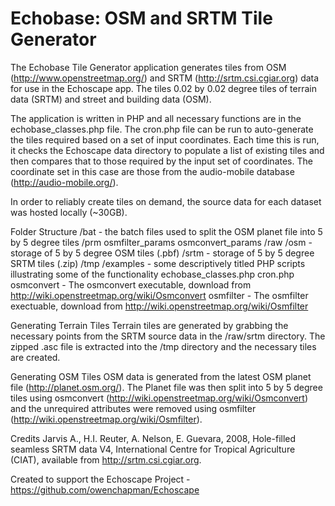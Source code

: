 Echobase: OSM and SRTM Tile Generator
========

The Echobase Tile Generator application generates tiles from OSM (http://www.openstreetmap.org/) and SRTM (http://srtm.csi.cgiar.org) data for use in the Echoscape app.  The tiles 0.02 by 0.02 degree tiles of terrain data (SRTM) and street and building data (OSM). 

The application is written in PHP and all necessary functions are in the echobase_classes.php file.  The cron.php file can be run to auto-generate the tiles required based on a set of input coordinates.  Each time this is run, it checks the Echoscape data directory to populate a list of existing tiles and then compares that to those required by the input set of coordinates. The coordinate set in this case are those from the audio-mobile database (http://audio-mobile.org/).

In order to reliably create tiles on demand, the source data for each dataset was hosted locally (~30GB).

Folder Structure
	/bat - the batch files used to split the OSM planet file into 5 by 5 degree tiles
	/prm
		osmfilter_params
		osmconvert_params
	/raw
		/osm - storage of 5 by 5 degree OSM tiles (.pbf)
		/srtm - storage of 5 by 5 degree SRTM tiles (.zip)
	/tmp
	/examples - some descriptively titled PHP scripts illustrating some of the functionality 
	echobase_classes.php
	cron.php
	osmconvert - The osmconvert executable, download from http://wiki.openstreetmap.org/wiki/Osmconvert
	osmfilter - The osmfilter exectuable, download from http://wiki.openstreetmap.org/wiki/Osmfilter

Generating Terrain Tiles
Terrain tiles are generated by grabbing the necessary points from the SRTM source data in the /raw/srtm directory. The zipped .asc file is extracted into the /tmp directory and the necessary tiles are created.

Generating OSM Tiles
OSM data is generated from the latest OSM planet file (http://planet.osm.org/). The Planet file was then split into 5 by 5 degree tiles using osmconvert (http://wiki.openstreetmap.org/wiki/Osmconvert) and the unrequired attributes were removed using osmfilter (http://wiki.openstreetmap.org/wiki/Osmfilter).

Credits
Jarvis A., H.I. Reuter, A.  Nelson, E. Guevara, 2008, Hole-filled  seamless SRTM
data V4, International  Centre for Tropical  Agriculture (CIAT), available  from
http://srtm.csi.cgiar.org.

Created to support the Echoscape Project - https://github.com/owenchapman/Echoscape
